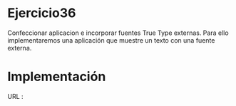 # Ejercicio36
Confeccionar aplicacion e incorporar fuentes True Type externas. Para ello implementaremos una aplicación que muestre un texto con una fuente externa.
# Implementación
URL :

